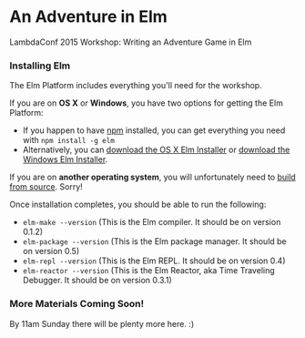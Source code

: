 An Adventure in Elm
===================

LambdaConf 2015 Workshop: Writing an Adventure Game in Elm

### Installing Elm

The Elm Platform includes everything you'll need for the workshop.

If you are on **OS X** or **Windows**, you have two options for getting the Elm Platform:

*  If you happen to have [npm](http://npmjs.org) installed, you can get everything you need with `npm install -g elm`
* Alternatively, you can [download the OS X Elm Installer](http://install.elm-lang.org/Elm-Platform-0.15.pkg) or [download the Windows Elm Installer](http://install.elm-lang.org/Elm-Platform-0.15.exe).

If you are on **another operating system**, you will unfortunately need to [build from source](http://elm-lang.org/Install.elm#build-from-source). Sorry!

Once installation completes, you should be able to run the following:

* `elm-make --version` (This is the Elm compiler. It should be on version 0.1.2)
* `elm-package --version` (This is the Elm package manager. It should be on version 0.5)
* `elm-repl --version` (This is the Elm REPL. It should be on version 0.4)
* `elm-reactor --version` (This is the Elm Reactor, aka Time Traveling Debugger. It should be on version 0.3.1)

### More Materials Coming Soon!

By 11am Sunday there will be plenty more here. :)